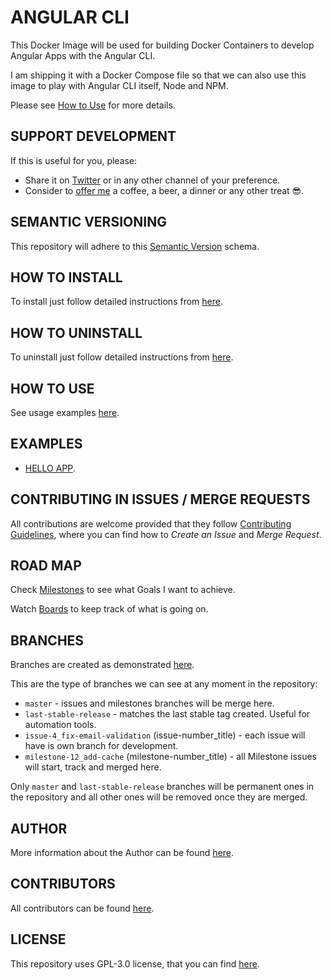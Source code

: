 # ANGULAR CLI

This Docker Image will be used for building Docker Containers to develop Angular Apps with the Angular CLI.

I am shipping it with a Docker Compose file so that we can also use this image to play with Angular CLI itself, Node and NPM.

Please see [How to Use](https://gitlab.com/exadra37-docker-images/angular-cli/blob/master/docs/how-to/use.md) for more details.


## SUPPORT DEVELOPMENT

If this is useful for you, please:

* Share it on [Twitter](https://twitter.com/home?status=%23DockerImage%20to%20build%20%23DockerContainer%20for%20%23AngularCli%20with%20%23OhMyZsh%20shell%20by%20%40Exadra37%20for%20%23Angular2%20%23Developers.%20https%3A//hub.docker.com/r/exadra37/angular-cli) or in any other channel of your preference.
* Consider to [offer me](https://www.paypal.me/exadra37) a coffee, a beer, a dinner or any other treat 😎.

## SEMANTIC VERSIONING

This repository will adhere to this [Semantic Version](https://gitlab.com/exadra37-versioning/semantic-versioning) schema.


## HOW TO INSTALL

To install just follow detailed instructions from [here](https://gitlab.com/exadra37-docker-images/angular-cli/blob/master/docs/how-to/install.md).


## HOW TO UNINSTALL

To uninstall just follow detailed instructions from [here](https://gitlab.com/exadra37-docker-images/angular-cli/blob/master/docs/how-to/uninstall.md).


## HOW TO USE

See usage examples [here](https://gitlab.com/exadra37-docker-images/angular-cli/blob/master/docs/how-to/use.md).


## EXAMPLES

* [HELLO APP](https://gitlab.com/exadra37-docker-images/angular-cli/blob/master/docs/examples/hello-app.md).


## CONTRIBUTING IN ISSUES / MERGE REQUESTS

All contributions are welcome provided that they follow [Contributing Guidelines](https://gitlab.com/exadra37-docker-images/angular-cli/blob/master/CONTRIBUTING.md), where you can find
how to _Create an Issue_ and _Merge Request_.


## ROAD MAP

Check [Milestones](https://gitlab.com/exadra37-docker-images/angular-cli/milestones) to see what Goals I want to achieve.

Watch [Boards](https://gitlab.com/exadra37-docker-images/angular-cli/boards) to keep track of what is going on.


## BRANCHES

Branches are created as demonstrated [here](https://gitlab.com/exadra37-docker-images/angular-cli/blob/master/docs/how-to/create_branches.md).

This are the type of branches we can see at any moment in the repository:

* `master` - issues and milestones branches will be merge here.
* `last-stable-release` - matches the last stable tag created. Useful for automation tools.
* `issue-4_fix-email-validation` (issue-number_title) - each issue will have is own branch for development.
* `milestone-12_add-cache` (milestone-number_title) - all Milestone issues will start, track and merged here.

Only `master` and `last-stable-release` branches will be permanent ones in the repository and all other ones will be
removed once they are merged.


## AUTHOR

More information about the Author can be found [here](https://gitlab.com/exadra37-docker-images/angular-cli/blob/master/AUTHOR.md).


## CONTRIBUTORS

All contributors can be found [here](https://gitlab.com/exadra37-docker-images/angular-cli/blob/master/CONTRIBUTORS.md).


## LICENSE

This repository uses GPL-3.0 license, that you can find [here](https://gitlab.com/exadra37-docker-images/angular-cli/blob/master/LICENSE).


